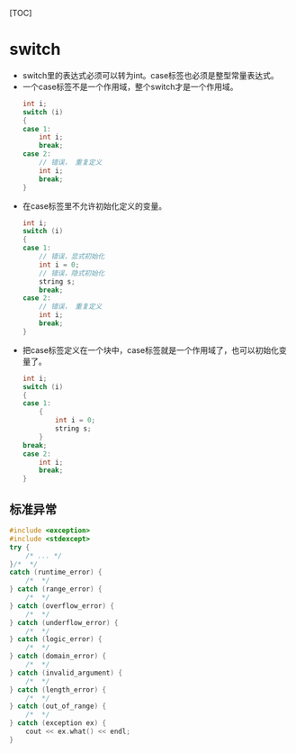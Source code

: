 [TOC]
# switch
+ switch里的表达式必须可以转为int。case标签也必须是整型常量表达式。
+ 一个case标签不是一个作用域，整个switch才是一个作用域。
    ```cpp
    int i;
    switch (i)
    {
    case 1:
        int i;
        break;
    case 2:
        // 错误， 重复定义
        int i;
        break;
    }
    ```
+ 在case标签里不允许初始化定义的变量。
    ```cpp
    int i;
    switch (i)
    {
    case 1:
        // 错误，显式初始化
        int i = 0;
        // 错误，隐式初始化
        string s;
        break;
    case 2:
        // 错误， 重复定义
        int i;
        break;
    }
    ```
+ 把case标签定义在一个块中，case标签就是一个作用域了，也可以初始化变量了。
    ```cpp
    int i;
    switch (i)
    {
    case 1:
        {
            int i = 0;
            string s;
        }
    break;
    case 2:
        int i;
        break;
    }
    ```

## 标准异常
```cpp
#include <exception>
#include <stdexcept>
try {
    /* ... */
}/*  */ 
catch (runtime_error) {
    /*  */
} catch (range_error) {
    /*  */
} catch (overflow_error) {
    /*  */
} catch (underflow_error) {
    /*  */
} catch (logic_error) {
    /*  */
} catch (domain_error) {
    /*  */
} catch (invalid_argument) {
    /*  */
} catch (length_error) {
    /*  */
} catch (out_of_range) {
    /*  */
} catch (exception ex) {
    cout << ex.what() << endl;
}
```